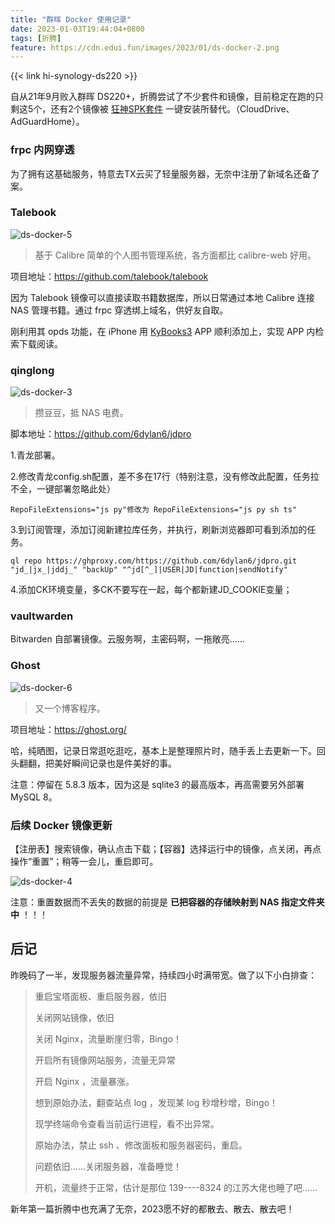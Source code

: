 ```yaml
---
title: "群晖 Docker 使用记录"
date: 2023-01-03T19:44:04+0800
tags: [折腾]
feature: https://cdn.edui.fun/images/2023/01/ds-docker-2.png
---
```


{{< link hi-synology-ds220 >}}

自从21年9月败入群晖 DS220+，折腾尝试了不少套件和镜像，目前稳定在跑的只剩这5个，还有2个镜像被 [狂神SPK套件](https://spk7.imnks.com/) 一键安装所替代。（CloudDrive、AdGuardHome）。

<!--more-->

### frpc 内网穿透

为了拥有这基础服务，特意去TX云买了轻量服务器，无奈中注册了新域名还备了案。

### Talebook

![ds-docker-5](https://cdn.edui.fun/images/2023/01/ds-docker-5.jpg)

> 基于 Calibre 简单的个人图书管理系统，各方面都比 calibre-web 好用。

项目地址：<https://github.com/talebook/talebook>

因为 Talebook 镜像可以直接读取书籍数据库，所以日常通过本地 Calibre 连接 NAS 管理书籍。通过 frpc 穿透绑上域名，供好友自取。

刚利用其 opds 功能，在 iPhone 用 [KyBooks3](http://kybook-reader.com/) APP 顺利添加上，实现 APP 内检索下载阅读。

### qinglong

![ds-docker-3](https://cdn.edui.fun/images/2023/01/ds-docker-3.png)

> 攒豆豆，抵 NAS 电费。

脚本地址：<https://github.com/6dylan6/jdpro>

1.青龙部署。

2.修改青龙config.sh配置，差不多在17行（特别注意，没有修改此配置，任务拉不全，一键部署忽略此处）

```
RepoFileExtensions="js py"修改为 RepoFileExtensions="js py sh ts"
```

3.到订阅管理，添加订阅新建拉库任务，并执行，刷新浏览器即可看到添加的任务。

```
ql repo https://ghproxy.com/https://github.com/6dylan6/jdpro.git "jd_|jx_|jddj_" "backUp" "^jd[^_]|USER|JD|function|sendNotify"
```

4.添加CK环境变量，多CK不要写在一起，每个都新建JD_COOKIE变量；

### vaultwarden

Bitwarden 自部署镜像。云服务啊，主密码啊，一拖敞亮……

### Ghost

![ds-docker-6](https://cdn.edui.fun/images/2023/01/ds-docker-6.jpg)

> 又一个博客程序。

项目地址：<https://ghost.org/>

哈，纯晒图，记录日常逛吃逛吃，基本上是整理照片时，随手丢上去更新一下。回头翻翻，把美好瞬间记录也是件美好的事。

注意：停留在 5.8.3 版本，因为这是 sqlite3 的最高版本，再高需要另外部署 MySQL 8。

### 后续 Docker 镜像更新

【注册表】搜索镜像，确认点击下载；【容器】选择运行中的镜像，点关闭，再点操作“重置”；稍等一会儿，重启即可。

![ds-docker-4](https://cdn.edui.fun/images/2023/01/ds-docker-4.png)

注意：重置数据而不丢失的数据的前提是 **已把容器的存储映射到 NAS 指定文件夹中** ！！！

## 后记

昨晚码了一半，发现服务器流量异常，持续四小时满带宽。做了以下小白排查：

> 重启宝塔面板、重启服务器，依旧
> 
> 关闭网站镜像，依旧
> 
> 关闭 Nginx，流量断崖归零，Bingo！
> 
> 开启所有镜像网站服务，流量无异常
> 
> 开启 Nginx ，流量暴涨。
> 
> 想到原始办法，翻查站点 log ，发现某 log 秒增秒增，Bingo！
> 
> 现学终端命令查看当前运行进程，看不出异常。
> 
> 原始办法，禁止 ssh 、修改面板和服务器密码，重启。
> 
> 问题依旧……关闭服务器，准备睡觉！
> 
> 开机，流量终于正常，估计是那位 139----8324 的江苏大佬也睡了吧……

新年第一篇折腾中也充满了无奈，2023愿不好的都散去、散去、散去吧！